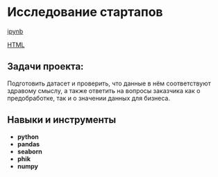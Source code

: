 # Исследование стартапов

[ipynb](https://github.com/Margo-li/Practicum_projects/blob/main/python%20Startup/startup.ipynb) 

[HTML](https://github.com/Margo-li/Practicum_projects/blob/main/python%20Startup/startup.html) 

## Задачи проекта: 
Подготовить датасет и проверить, что данные в нём соответствуют здравому смыслу, а также ответить на вопросы заказчика как о предобработке, так и о значении данных для бизнеса.

## Навыки и инструменты

- **python**
- **pandas**
- **seaborn**
- **phik**
- **numpy**
